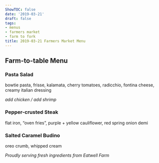 ```yaml
---
ShowTOC: false
date: '2019-03-21'
draft: false
tags:
- menus
- farmers market
- farm to fork
title: 2019-03-21 Farmers Market Menu
---
```


## Farm\-to\-table Menu

### Pasta Salad

bowtie pasta, frisse, kalamata, cherry tomatoes,
radicchio, fontina cheese, creamy italian dressing

*add chicken / add shrimp*

### Pepper\-crusted Steak

flat iron, “oven fries”, purple \+ yellow cauliflower,
red spring onion demi

### Salted Caramel Budino

oreo crumb, whipped cream


*Proudly serving fresh ingredients from Eatwell Farm*

